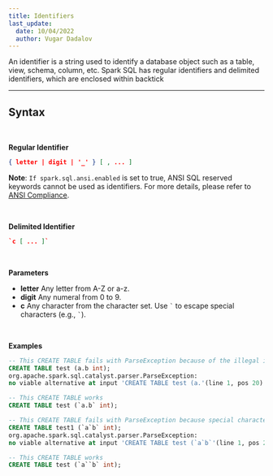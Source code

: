 ```yaml
---
title: Identifiers
last_update:
  date: 10/04/2022
  author: Vugar Dadalov
---
```


<!-- <head>
  <title>Identifiers</title>
  <meta
    name="description"
    content="Identifiers"
  />
</head> -->


An identifier is a string used to identify a database object such as a table, view, schema, column, etc. Spark SQL has regular identifiers and delimited identifiers, which are enclosed within backtick
___

## Syntax
<br/>

**Regular Identifier** 
```json 
{ letter | digit | '_' } [ , ... ]
```

**Note**: `If spark.sql.ansi.enabled` is set to true, ANSI SQL reserved keywords cannot be used as identifiers. For more details, please refer to  <a href="https://spark.apache.org/docs/latest/sql-ref-ansi-compliance.html" target="_blank">ANSI Compliance</a>.

<br/>

**Delimited Identifier**
```json
`c [ ... ]`
```

<br/>

**Parameters**
  * **letter**
   Any letter from A-Z or a-z.
  * **digit**
   Any numeral from 0 to 9.
  * **c**
   Any character from the character set. Use ``` ` ``` to escape special characters (e.g., ``` ` ```).

<br/>

**Examples** 
```sql
-- This CREATE TABLE fails with ParseException because of the illegal identifier name a.b
CREATE TABLE test (a.b int);
org.apache.spark.sql.catalyst.parser.ParseException:
no viable alternative at input 'CREATE TABLE test (a.'(line 1, pos 20)

-- This CREATE TABLE works
CREATE TABLE test (`a.b` int);

-- This CREATE TABLE fails with ParseException because special character ` is not escaped
CREATE TABLE test1 (`a`b` int);
org.apache.spark.sql.catalyst.parser.ParseException:
no viable alternative at input 'CREATE TABLE test (`a`b`'(line 1, pos 23)

-- This CREATE TABLE works
CREATE TABLE test (`a``b` int);
```